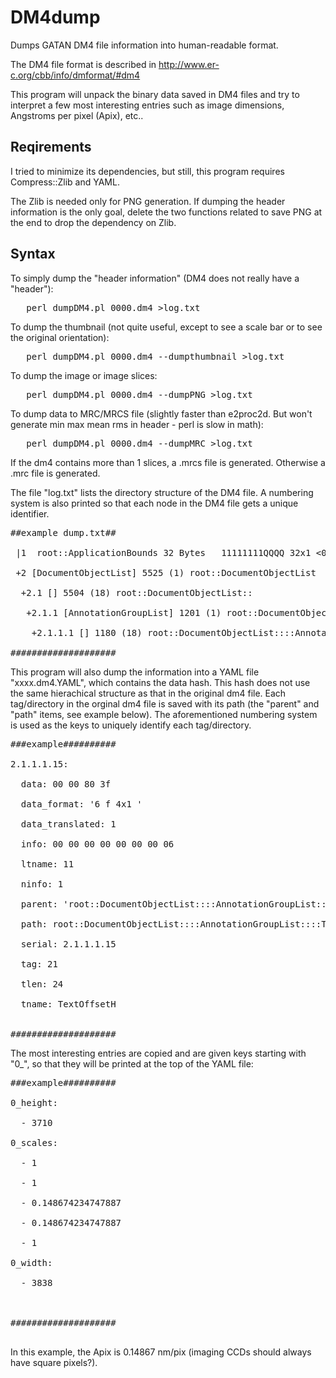 # DM4dump

Dumps GATAN DM4 file information into human-readable format.

The DM4 file format is described in http://www.er-c.org/cbb/info/dmformat/#dm4 

This program will unpack the binary data saved in DM4 files and try to interpret a few most interesting entries such as image dimensions, Angstroms per pixel (Apix), etc..


## Reqirements

I tried to minimize its dependencies, but still, this program requires Compress::Zlib and YAML. 


The Zlib is needed only for PNG generation. If dumping the header information is the only goal, delete the two functions related to save PNG at the end to drop the dependency on Zlib.

## Syntax

To simply dump the "header information" (DM4 does not really have a "header"):
<pre>
   perl dumpDM4.pl 0000.dm4 >log.txt
</pre>
To dump the thumbnail (not quite useful, except to see a scale bar or to see the original orientation):
<pre>
   perl dumpDM4.pl 0000.dm4 --dumpthumbnail >log.txt
</pre>
To dump the image or image slices:
<pre>
   perl dumpDM4.pl 0000.dm4 --dumpPNG >log.txt
</pre>
To dump data to MRC/MRCS file (slightly faster than e2proc2d. But won't generate min max mean rms in header - perl is slow in math):
<pre>
   perl dumpDM4.pl 0000.dm4 --dumpMRC >log.txt
</pre>
If the dm4 contains more than 1 slices, a .mrcs file is generated. Otherwise a .mrc file is generated.


The file "log.txt" lists the directory structure of the DM4 file. A numbering system is also printed so that each node in the DM4 file gets a unique identifier.

<pre>
##example dump.txt##

 |1 <ApplicationBounds> root::ApplicationBounds 32 Bytes   11111111QQQQ 32x1 <0 0 1464 2236> [ 00 00 00 00 00 00 00 00 00 00 00 00 00 00 00 00 b8 05 00 00 00 00 00 00 bc 08 00 00 00 00 00 00]
 
 +2 [DocumentObjectList] 5525 (1) root::DocumentObjectList
 
  +2.1 [] 5504 (18) root::DocumentObjectList::
  
   +2.1.1 [AnnotationGroupList] 1201 (1) root::DocumentObjectList::::AnnotationGroupList
   
    +2.1.1.1 [] 1180 (18) root::DocumentObjectList::::AnnotationGroupList::
 
####################
</pre>


This program will also dump the information into a YAML file "xxxx.dm4.YAML", which contains the data hash. This hash does not use the same hierachical structure as that in the original dm4 file. Each tag/directory in the orginal dm4 file is saved with its path (the "parent" and "path" items, see example below). The aforementioned numbering system is used as the keys to uniquely identify each tag/directory.

<pre>
###example##########

2.1.1.1.15:

  data: 00 00 80 3f
  
  data_format: '6 f 4x1 '
  
  data_translated: 1
  
  info: 00 00 00 00 00 00 00 06
  
  ltname: 11
  
  ninfo: 1
  
  parent: 'root::DocumentObjectList::::AnnotationGroupList::'
  
  path: root::DocumentObjectList::::AnnotationGroupList::::TextOffsetH
  
  serial: 2.1.1.1.15
  
  tag: 21
  
  tlen: 24
  
  tname: TextOffsetH
  

####################
</pre>


The most interesting entries are copied and are given keys starting with "0_", so that they will be printed at the top of the YAML file:

<pre>
###example##########

0_height:

  - 3710
  
0_scales:

  - 1
  
  - 1
  
  - 0.148674234747887
  
  - 0.148674234747887
  
  - 1
  
0_width:

  - 3838
  


####################

</pre>

In this example, the Apix is 0.14867 nm/pix (imaging CCDs should always have square pixels?).
